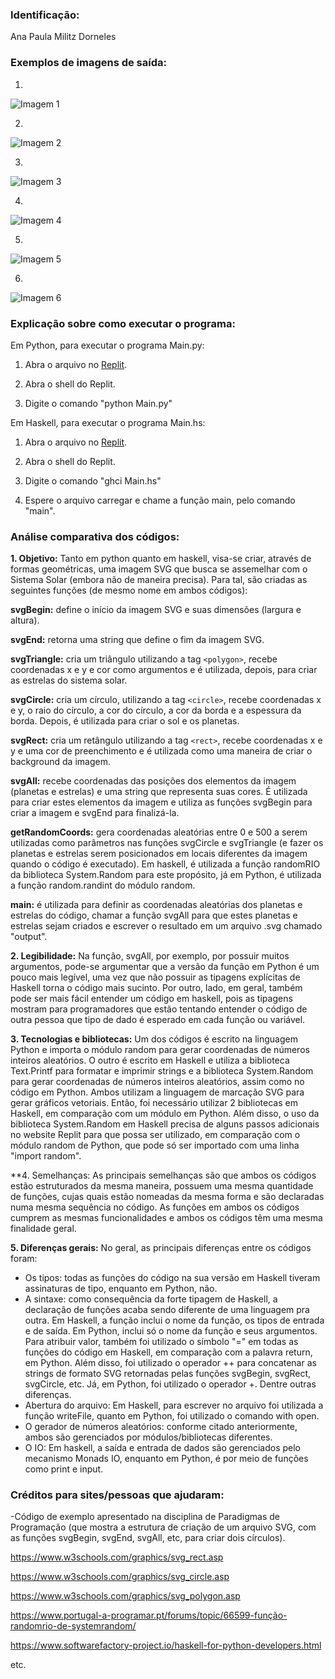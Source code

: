 ### Identificação:
Ana Paula Militz Dorneles

### Exemplos de imagens de saída: 
1.
![Imagem 1](images/output.svg)

2. 
![Imagem 2](images/output(1).svg)

3. 
![Imagem 3](images/output(2).svg)

4. 
![Imagem 4](images/output(3).svg)

5. 
![Imagem 5](images/output(4).svg)

6. 
![Imagem 6](images/output(5).svg)

### Explicação sobre como executar o programa:
Em Python, para executar o programa Main.py:

1. Abra o arquivo no [Replit](https://replit.com).

2. Abra o shell do Replit.

3. Digite o comando "python Main.py"

Em Haskell, para executar o programa Main.hs:

1. Abra o arquivo no [Replit](https://replit.com).

2. Abra o shell do Replit.

3. Digite o comando "ghci Main.hs"

4. Espere o arquivo carregar e chame a função main, pelo comando "main".

### Análise comparativa dos códigos:
**1. Objetivo:** Tanto em python quanto em haskell, visa-se criar, através de formas geométricas, uma imagem SVG que busca se assemelhar com o Sistema Solar (embora não de maneira precisa). Para tal, são criadas as seguintes funções (de mesmo nome em ambos códigos):

**svgBegin:** define o início da imagem SVG e suas dimensões (largura e altura). 

**svgEnd:** retorna uma string que define o fim da imagem SVG. 

**svgTriangle:** cria um triângulo utilizando a tag `<polygon>`, recebe coordenadas x e y e cor como argumentos e é utilizada, depois, para criar as estrelas do sistema solar.

**svgCircle:** cria um círculo, utilizando a tag `<circle>`, recebe coordenadas x e y, o raio do círculo, a cor do círculo, a cor da borda e a espessura da borda. Depois, é utilizada para criar o sol e os planetas. 
 
**svgRect:** cria um retângulo utilizando a tag `<rect>`, recebe coordenadas x e y e uma cor de preenchimento e é utilizada como uma maneira de criar o background da imagem.
  
**svgAll:** recebe coordenadas das posições dos elementos da imagem (planetas e estrelas) e uma string que representa suas cores. É utilizada para criar estes elementos da imagem e utiliza as funções svgBegin para criar a imagem e svgEnd para finalizá-la.  
  
**getRandomCoords:** gera coordenadas aleatórias entre 0 e 500 a serem utilizadas como parâmetros nas funções svgCircle e svgTriangle (e fazer os planetas e estrelas serem posicionados em locais diferentes da imagem quando o código é executado). Em haskell, é utilizada a função randomRIO da biblioteca System.Random para este propósito, já em Python, é utilizada a função random.randint do módulo random.
  
**main:** é utilizada para definir as coordenadas aleatórias dos planetas e estrelas do código, chamar a função svgAll para que estes planetas e estrelas sejam criados e escrever o resultado em um arquivo .svg chamado "output".
  
**2. Legibilidade:** Na função, svgAll, por exemplo, por possuir muitos argumentos, pode-se argumentar que a versão da função em Python é um pouco mais legível, uma vez que não possuir as tipagens explícitas de Haskell torna o código mais sucinto. Por outro, lado, em geral, também pode ser mais fácil entender um código em haskell, pois as tipagens mostram para programadores que estão tentando entender o código de outra pessoa que tipo de dado é esperado em cada função ou variável.

**3. Tecnologias e bibliotecas:** Um dos códigos é escrito na linguagem Python e importa o módulo random para gerar coordenadas de números inteiros aleatórios. O outro é escrito em Haskell e utiliza a biblioteca Text.Printf para formatar e imprimir strings e a biblioteca System.Random para gerar coordenadas de números inteiros aleatórios, assim como no código em Python. Ambos utilizam a linguagem de marcação SVG para gerar gráficos vetoriais. Então, foi necessário utilizar 2 bibliotecas em Haskell, em comparação com um módulo em Python. Além disso, o uso da biblioteca System.Random em Haskell precisa de alguns passos adicionais no website Replit para que possa ser utilizado, em comparação com o módulo random de Python, que pode só ser importado com uma linha "import random".

**4. Semelhanças: As principais semelhanças são que ambos os códigos estão estruturados da mesma maneira, possuem uma mesma quantidade de funções, cujas quais estão nomeadas da mesma forma e são declaradas numa mesma sequência no código. As funções em ambos os códigos cumprem as mesmas funcionalidades e ambos os códigos têm uma mesma finalidade geral.  

**5. Diferenças gerais:** No geral, as principais diferenças entre os códigos foram:

- Os tipos: todas as funções do código na sua versão em Haskell tiveram assinaturas de tipo, enquanto em Python, não.
- A sintaxe: como consequência da forte tipagem de Haskell, a declaração de funções acaba sendo diferente de uma linguagem pra outra. Em Haskell, a função inclui o nome da função, os tipos de entrada e de saída. Em Python, inclui só o nome da função e seus argumentos. Para atribuir valor, também foi utilizado o símbolo "=" em todas as funções do código em Haskell, em comparação com a palavra return, em Python. Além disso, foi utilizado o operador ++ para concatenar as strings de formato SVG retornadas pelas funções svgBegin, svgRect, svgCircle, etc. Já, em Python, foi utilizado o operador +. Dentre outras diferenças.
- Abertura do arquivo: Em Haskell, para escrever no arquivo foi utilizada a função writeFile, quanto em Python, foi utilizado o comando with open.
- O gerador de números aleatórios: conforme citado anteriormente, ambos são gerenciados por módulos/bibliotecas diferentes. 
- O IO: Em haskell, a saída e entrada de dados são gerenciados pelo mecanismo Monads IO, enquanto em Python, é por meio de funções como print e input.

### Créditos para sites/pessoas que ajudaram:

-Código de exemplo apresentado na disciplina de Paradigmas de Programação (que mostra a estrutura de criação de um arquivo SVG, com as funções svgBegin, svgEnd, svgAll, etc, para criar dois círculos).

https://www.w3schools.com/graphics/svg_rect.asp

https://www.w3schools.com/graphics/svg_circle.asp

https://www.w3schools.com/graphics/svg_polygon.asp

https://www.portugal-a-programar.pt/forums/topic/66599-função-randomrio-de-systemrandom/

https://www.softwarefactory-project.io/haskell-for-python-developers.html

etc.
